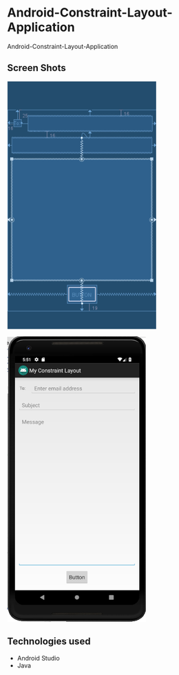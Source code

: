 # Android-Constraint-Layout-Application
Android-Constraint-Layout-Application


## Screen Shots

![Screen shot](Screen1.png)


![Screen shot](Screen2.png)







## Technologies used
- Android Studio
- Java
